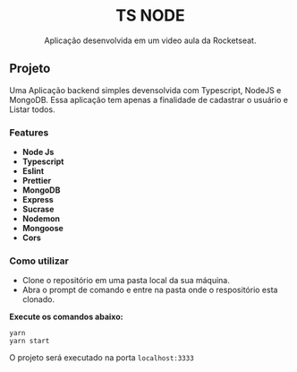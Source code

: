 <h1 align="center"> TS NODE </h1>
<p align="center"> Aplicação desenvolvida em um video aula da Rocketseat. </p>
 
## Projeto
Uma Aplicação backend simples devensolvida com Typescript, NodeJS e MongoDB.
Essa aplicação tem apenas a finalidade de cadastrar o usuário e Listar todos.

### Features

- **Node Js** 
- **Typescript**
- **Eslint**
- **Prettier**
- **MongoDB**
- **Express**
- **Sucrase**
- **Nodemon**
- **Mongoose**
- **Cors**

### Como utilizar

- Clone o repositório em uma pasta local da sua máquina.
- Abra o prompt de comando e entre na pasta onde o respositório esta clonado.

**Execute os comandos abaixo:**
```
yarn
yarn start
```

O projeto será executado na porta ```localhost:3333```

